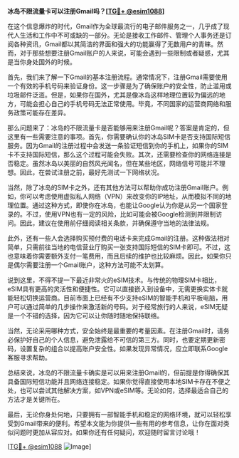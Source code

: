 **冰岛不限流量卡可以注册Gmail吗？[[TG💪+ @esim1088](https://t.me/s/esim1088)]**

在这个信息爆炸的时代，Gmail作为全球最流行的电子邮件服务之一，几乎成了现代人生活和工作中不可或缺的一部分。无论是接收工作邮件、管理个人事务还是订阅各种资讯，Gmail都以其简洁的界面和强大的功能赢得了无数用户的青睐。然而，对于那些想要注册Gmail账户的人来说，可能会遇到一些限制或者疑惑，尤其是当你身处国外的时候。

首先，我们来了解一下Gmail的基本注册流程。通常情况下，注册Gmail需要使用一个有效的手机号码来验证身份。这一步骤是为了确保账户的安全性，防止滥用或垃圾邮件泛滥。但是，如果你在国外，尤其是像冰岛这样地理位置较为偏远的地方，可能会担心自己的手机号码无法正常使用。毕竟，不同国家的运营商网络和服务政策可能存在差异。

那么问题来了：冰岛的不限流量卡是否能够用来注册Gmail呢？答案是肯定的，但这里有一些需要注意的事项。首先，你需要确认你的冰岛SIM卡是否支持国际短信服务。因为Gmail的注册过程中会发送一条验证短信到你的手机上，如果你的SIM卡不支持国际短信，那么这个过程可能会失败。其次，还需要检查你的网络连接是否稳定。虽然冰岛以美丽的自然风光闻名，但在某些地区，网络信号可能并不理想。因此，在尝试注册之前，最好先测试一下网络状况。

当然，除了冰岛的SIM卡之外，还有其他方法可以帮助你成功注册Gmail账户。例如，你可以考虑使用虚拟私人网络（VPN）来改变你的IP地址，从而模拟不同的地理位置。通过这种方式，即使你在冰岛，也能让Google认为你是从另一个国家登录的。不过，使用VPN也有一定的风险，比如可能会被Google检测到并限制访问。因此，建议在使用前仔细阅读相关条款，并确保遵守当地的法律法规。

此外，还有一些人会选择购买预付费的电话卡来完成Gmail的注册。这种做法相对简单，只需前往当地的电信营业厅购买一张支持国际短信的SIM卡即可。不过，这也意味着你需要额外支付一笔费用，而且后续的维护也比较麻烦。因此，如果你只是偶尔需要注册一个Gmail账户，这种方法可能不太划算。

说到这里，不得不提一下最近非常火的eSIM技术。与传统的物理SIM卡相比，eSIM具有更高的灵活性和便捷性。它可以直接嵌入到设备中，无需更换实体卡就能轻松切换运营商。目前市面上已经有不少支持eSIM的智能手机和平板电脑，用户可以通过简单的几步操作来激活新的号码。对于经常旅行的人来说，eSIM无疑是一个不错的选择，因为它可以让你随时随地保持联络。

当然，无论采用哪种方式，安全始终是最重要的考量因素。在注册Gmail时，请务必保护好自己的个人信息，避免泄露给不可信的第三方。同时，也要定期更新密码，设置复杂的组合以提高账户安全性。如果发现异常情况，应立即联系Google客服寻求帮助。

总结来说，冰岛的不限流量卡确实是可以用来注册Gmail的，但前提是你得确保其具备国际短信功能并且网络连接稳定。如果你觉得直接使用本地SIM卡存在不便之处，也可以尝试其他解决方案，如VPN或eSIM等。无论如何，选择最适合自己的方法才是关键所在。

最后，无论你身处何地，只要拥有一部智能手机和稳定的网络环境，就可以轻松享受到Gmail带来的便利。希望本文能为你提供一些有用的参考信息，让你在面对类似问题时更加从容应对。如果你还有任何疑问，欢迎随时留言讨论哦！

[[TG💪+ @esim1088](https://t.me/s/esim1088) ![Image](https://i.postimg.cc/4NQfJmqS/Snipaste-2025-05-13-00-14-12.png)]